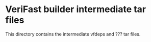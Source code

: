 # VeriFast builder intermediate tar files

This directory contains the intermediate vfdeps and ??? tar files.

